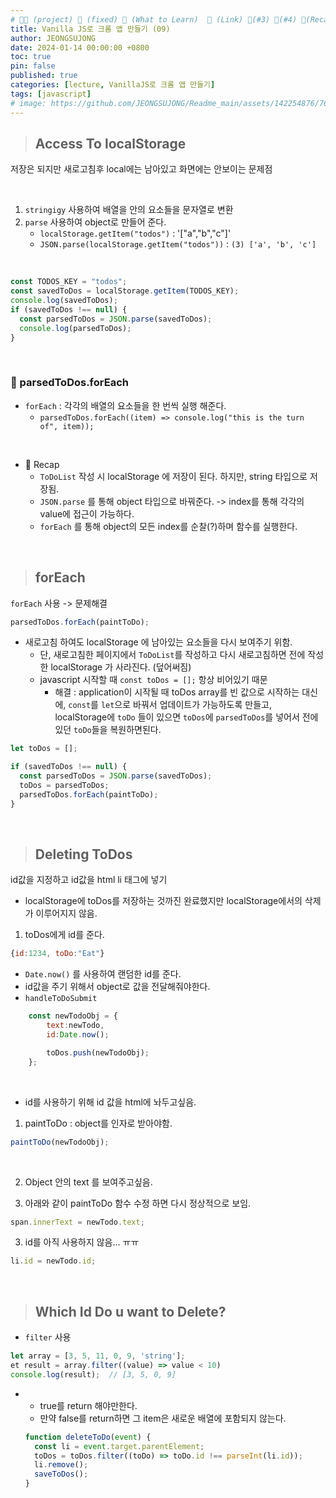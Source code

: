```yaml
---
# 👨‍💻 (project) 📌 (fixed) 📖 (What to Learn)  🌱 (Link) 🧷(#3) 📌(#4) 👀(Recap)
title: Vanilla JS로 크롬 앱 만들기 (09)
author: JEONGSUJONG
date: 2024-01-14 00:00:00 +0800
toc: true
pin: false
published: true
categories: [lecture, VanillaJS로 크롬 앱 만들기]
tags: [javascript]
# image: https://github.com/JEONGSUJONG/Readme_main/assets/142254876/7607d850-fd45-47a2-9bc2-7c2983db77f1
---
```


> ## Access To localStorage

저장은 되지만 새로고침후 local에는 남아있고 화면에는 안보이는 문제점

<br>

1. `stringigy` 사용하여 배열을 안의 요소들을 문자열로 변환
2. `parse` 사용하여 object로 만들어 준다.
   - `localStorage.getItem("todos")` : '["a","b","c"]'
   - `JSON.parse(localStorage.getItem("todos"))` : `(3) ['a', 'b', 'c']`

<!-- ![image](https://github.com/JEONGSUJONG/Readme_main/assets/142254876/773051bf-cf63-4b8b-b04d-6a1dd7f24d2c){: width="400" height="250" .normal} -->

<br>

```javascript
const TODOS_KEY = "todos";
const savedToDos = localStorage.getItem(TODOS_KEY);
console.log(savedToDos);
if (savedToDos !== null) {
  const parsedToDos = JSON.parse(savedToDos);
  console.log(parsedToDos);
}
```

<!-- ![image](https://github.com/JEONGSUJONG/Readme_main/assets/142254876/d340d167-8c5c-4104-b928-da8df932cbe2){: width="400" height="250" .normal} -->

<br>

### 🧷 parsedToDos.forEach

- `forEach` : 각각의 배열의 요소들을 한 번씩 실행 해준다.
  - `parsedToDos.forEach((item) => console.log("this is the turn of", item));`

<!-- ![image](https://github.com/JEONGSUJONG/Readme_main/assets/142254876/b06bb904-602b-4344-83d6-33343626bb0e){: width="400" height="250" .normal} -->

<br>

- 👀 Recap
  - `ToDoList` 작성 시 localStorage 에 저장이 된다. 하지만, string 타입으로 저장됨.
  - `JSON.parse` 를 통해 object 타입으로 바꿔준다. -> index를 통해 각각의 value에 접근이 가능하다.
  - `forEach` 를 통해 object의 모든 index를 순찰(?)하며 함수를 실행한다.

<br>

> ## forEach

`forEach` 사용 -> 문제해결

```javascript
parsedToDos.forEach(paintToDo);
```

- 새로고침 하여도 localStorage 에 남아있는 요소들을 다시 보여주기 위함.
  - 단, 새로고침한 페이지에서 `ToDoList`를 작성하고 다시 새로고침하면 전에 작성한 localStorage 가 사라진다. (덮어써짐)
  - javascript 시작할 때 `const toDos = [];` 항상 비어있기 때문
    - 해결 : application이 시작될 때 toDos array를 빈 값으로 시작하는 대신에, `const`를 `let`으로 바꿔서 업데이트가 가능하도록 만들고, localStorage에 `toDo` 들이 있으면 `toDos`에 `parsedToDos`를 넣어서 전에 있던 `toDo`들을 복원하면된다.

```javascript
let toDos = [];

if (savedToDos !== null) {
  const parsedToDos = JSON.parse(savedToDos);
  toDos = parsedToDos;
  parsedToDos.forEach(paintToDo);
}
```

<br>

> ## Deleting ToDos

id값을 지정하고 id값을 html li 태그에 넣기

- localStorage에 toDos를 저장하는 것까진 완료했지만 localStorage에서의 삭제가 이루어지지 않음.

1. toDos에게 id를 준다.

```javascript
{id:1234, toDo:"Eat"}
```

- `Date.now()` 를 사용하여 랜덤한 id를 준다.
- id값을 주기 위해서 object로 값을 전달해줘야한다.
- `handleToDoSubmit`

```javascript
    const newTodoObj = {
        text:newTodo,
        id:Date.now();

        toDos.push(newTodoObj);
    };
```

<!-- ![image](https://github.com/JEONGSUJONG/Readme_main/assets/142254876/f4f4c027-b1b9-46e2-8ffa-cd85c3324125){: width=100% height=100% .normal} -->

<br>

- id를 사용하기 위해 id 값을 html에 놔두고싶음.

1. paintToDo : object를 인자로 받아야함.

```javascript
paintToDo(newTodoObj);
```

<!-- ![image](https://github.com/JEONGSUJONG/Readme_main/assets/142254876/a5f80f1c-a1d8-40cf-abe9-a1b793753983){: width="400" height="250" .normal} -->

<br>

2. Object 안의 text 를 보여주고싶음.

3. 아래와 같이 paintToDo 함수 수정 하면 다시 정상적으로 보임.

```javascript
span.innerText = newTodo.text;
```

3. id를 아직 사용하지 않음... ㅠㅠ

```javascript
li.id = newTodo.id;
```

<!-- ![image](https://github.com/JEONGSUJONG/Readme_main/assets/142254876/a948ef3f-3cc7-4e02-a33f-41658b4a5238){: width="400" height="250" .normal} -->

<br>

> ## Which Id Do u want to Delete?

- `filter` 사용

```javascript
let array = [3, 5, 11, 0, 9, 'string'];
et result = array.filter((value) => value < 10)
console.log(result);  // [3, 5, 0, 9]
```

- - true를 return 해야만한다.
  - 만약 false를 return하면 그 item은 새로운 배열에 포함되지 않는다.
  ```javascript
  function deleteToDo(event) {
    const li = event.target.parentElement;
    toDos = toDos.filter((toDo) => toDo.id !== parseInt(li.id));
    li.remove();
    saveToDos();
  }
  ```
